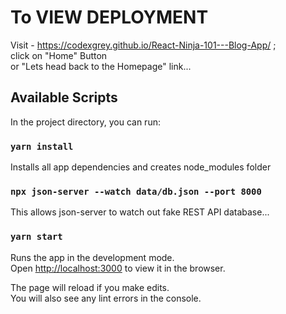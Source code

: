 # To VIEW DEPLOYMENT

Visit - https://codexgrey.github.io/React-Ninja-101---Blog-App/ ; \
click on "Home" Button \
or "Lets head back to the Homepage" link...

## Available Scripts

In the project directory, you can run:


### `yarn install`

Installs all app dependencies and creates node_modules folder

### `npx json-server --watch data/db.json --port 8000`

This allows json-server to watch out fake REST API database...

### `yarn start`

Runs the app in the development mode.\
Open [http://localhost:3000](http://localhost:3000) to view it in the browser.

The page will reload if you make edits.\
You will also see any lint errors in the console.


